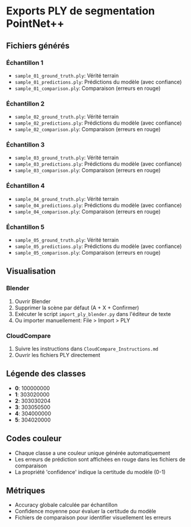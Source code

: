 # Exports PLY de segmentation PointNet++

## Fichiers générés

### Échantillon 1
- `sample_01_ground_truth.ply`: Vérité terrain
- `sample_01_predictions.ply`: Prédictions du modèle (avec confiance)
- `sample_01_comparison.ply`: Comparaison (erreurs en rouge)

### Échantillon 2
- `sample_02_ground_truth.ply`: Vérité terrain
- `sample_02_predictions.ply`: Prédictions du modèle (avec confiance)
- `sample_02_comparison.ply`: Comparaison (erreurs en rouge)

### Échantillon 3
- `sample_03_ground_truth.ply`: Vérité terrain
- `sample_03_predictions.ply`: Prédictions du modèle (avec confiance)
- `sample_03_comparison.ply`: Comparaison (erreurs en rouge)

### Échantillon 4
- `sample_04_ground_truth.ply`: Vérité terrain
- `sample_04_predictions.ply`: Prédictions du modèle (avec confiance)
- `sample_04_comparison.ply`: Comparaison (erreurs en rouge)

### Échantillon 5
- `sample_05_ground_truth.ply`: Vérité terrain
- `sample_05_predictions.ply`: Prédictions du modèle (avec confiance)
- `sample_05_comparison.ply`: Comparaison (erreurs en rouge)

## Visualisation

### Blender
1. Ouvrir Blender
2. Supprimer la scène par défaut (A + X + Confirmer)
3. Exécuter le script `import_ply_blender.py` dans l'éditeur de texte
4. Ou importer manuellement: File > Import > PLY

### CloudCompare
1. Suivre les instructions dans `CloudCompare_Instructions.md`
2. Ouvrir les fichiers PLY directement

## Légende des classes
- **0**: 100000000
- **1**: 303020000
- **2**: 303030204
- **3**: 303050500
- **4**: 304000000
- **5**: 304020000

## Codes couleur
- Chaque classe a une couleur unique générée automatiquement
- Les erreurs de prédiction sont affichées en rouge dans les fichiers de comparaison
- La propriété 'confidence' indique la certitude du modèle (0-1)

## Métriques
- Accuracy globale calculée par échantillon
- Confidence moyenne pour évaluer la certitude du modèle
- Fichiers de comparaison pour identifier visuellement les erreurs
